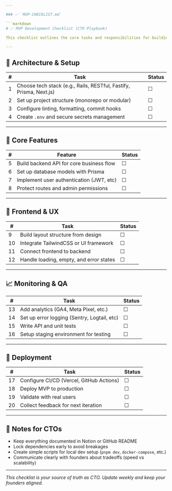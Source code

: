```yaml
---

### ✅ `MVP-CHECKLIST.md`

```markdown
# ✅ MVP Development Checklist (CTO Playbook)

This checklist outlines the core tasks and responsibilities for building and launching the MVP.

---
```


## 🔧 Architecture & Setup

| #  | Task                                                | Status |
|----|-----------------------------------------------------|--------|
| 1  | Choose tech stack (e.g., Rails, RESTful, Fastify, Prisma, Next.js)  | ☐      |
| 2  | Set up project structure (monorepo or modular)      | ☐      |
| 3  | Configure linting, formatting, commit hooks         | ☐      |
| 4  | Create `.env` and secure secrets management         | ☐      |

---

## 🧠 Core Features

| #  | Feature                                  | Status |
|----|------------------------------------------|--------|
| 5  | Build backend API for core business flow | ☐      |
| 6  | Set up database models with Prisma       | ☐      |
| 7  | Implement user authentication (JWT, etc) | ☐      |
| 8  | Protect routes and admin permissions     | ☐      |

---

## 🎨 Frontend & UX

| #  | Task                                      | Status |
|----|-------------------------------------------|--------|
| 9  | Build layout structure from design        | ☐      |
| 10 | Integrate TailwindCSS or UI framework     | ☐      |
| 11 | Connect frontend to backend               | ☐      |
| 12 | Handle loading, empty, and error states   | ☐      |

---

## 📈 Monitoring & QA

| #  | Task                                        | Status |
|----|---------------------------------------------|--------|
| 13 | Add analytics (GA4, Meta Pixel, etc.)       | ☐      |
| 14 | Set up error logging (Sentry, Logtail, etc) | ☐      |
| 15 | Write API and unit tests                    | ☐      |
| 16 | Setup staging environment for testing       | ☐      |

---

## 🚀 Deployment

| #  | Task                                   | Status |
|----|----------------------------------------|--------|
| 17 | Configure CI/CD (Vercel, GitHub Actions)| ☐      |
| 18 | Deploy MVP to production               | ☐      |
| 19 | Validate with real users               | ☐      |
| 20 | Collect feedback for next iteration    | ☐      |

---

## 🧠 Notes for CTOs

- Keep everything documented in Notion or GitHub README
- Lock dependencies early to avoid breakages
- Create simple scripts for local dev setup (`pnpm dev`, `docker-compose`, etc.)
- Communicate clearly with founders about tradeoffs (speed vs scalability)

---

_This checklist is your source of truth as CTO. Update weekly and keep your founders aligned._
